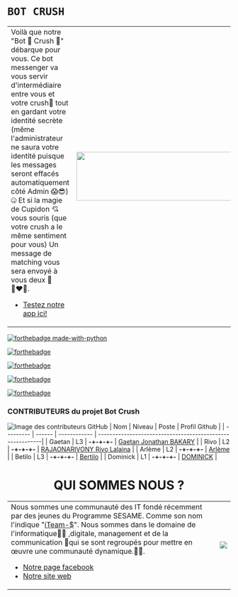 # `BOT CRUSH`
<table>
<tr><td>Voilà que notre "Bot 🤖 Crush 🥰" débarque pour vous.
Ce bot messenger va vous servir d'intermédiaire entre vous et votre crush📩 tout en gardant votre identité secrète (même l'administrateur ne saura votre identité puisque les messages seront effacés automatiquement côté Admin 😱😎) 🤐
Et si la magie de Cupidon 💘vous souris (que votre crush a le même sentiment pour vous)
    Un message de matching vous sera envoyé à vous deux 💞👩‍❤️‍👨.
<ul>
    <li><a href="https://web.facebook.com/iteamsbot">Testez notre app ici!</a></li>
</ul>
    </td><td><img width="350" height="110" src="https://cdn.iconscout.com/icon/free/png-256/robot-97-415007.png"></img></td></tr>
</table>

[![forthebadge made-with-python](http://ForTheBadge.com/images/badges/made-with-python.svg)](https://www.python.org/)

[![forthebadge](https://forthebadge.com/images/badges/built-by-developers.svg)](https://forthebadge.com)

[![forthebadge](https://forthebadge.com/images/badges/its-not-a-lie-if-you-believe-it.svg)](https://forthebadge.com)

[![forthebadge](https://forthebadge.com/images/badges/makes-people-smile.svg)](https://forthebadge.com)

[![forthebadge](https://forthebadge.com/images/badges/open-source.svg)](https://forthebadge.com)

<h3>CONTRIBUTEURS du projet Bot Crush</h3>

![Image des contributeurs GitHub](https://contrib.rocks/image?repo=iTeam-S/Bot-Crush)
| Nom       | Niveau | Poste        | Profil Github                                             |
| --------- | ------ | ------------ | ----------------------------------------------------------|
| Gaetan    | L3     | **-+-+-+-** | [Gaetan Jonathan BAKARY](https://github.com/gaetan1903)   |
| Rivo      | L2     | **-+-+-+-** | [RAJAONARIVONY Rivo Lalaina](https://github.com/rivo2302) |
| Arlème    | L2     | **-+-+-+-** | [Arlème](https://github.com/rootkit7628)                  |
| Betilo    | L3     | **-+-+-+-** | [Bertilo](https://github.com/kronosSBK)                   |
| Dominick  | L1     | **-+-+-+-** | [DOMINICK](https://github.com/c3k4ah)                     |

<h1 align="center">QUI SOMMES NOUS ?</h1>
<table>
<tr><td>Nous sommes une communauté des IT fondé récemment par des jeunes du Programme SESAME. Comme son nom l'indique "<a href="https://github.com/iTeam-S">iTeam-$</a>".
Nous sommes dans le domaine de l'informatique👨‍💻 ,digitale, management et de la communication 📣qui se sont regroupés pour mettre en œuvre une communauté dynamique.🌱💪.
<ul>
    <li><a href="https://web.facebook.com/iTeam.Community">Notre page facebook</a></li>
    <li><a href="https://iteam-s.mg">Notre site web</a></li>
</ul>
    </td><td><img src="https://avatars.githubusercontent.com/u/74913824?s=200&v=4"></img></td></tr>
</table>
